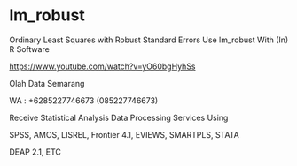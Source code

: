 # lm_robust
Ordinary Least Squares with Robust Standard Errors Use lm_robust With (In) R Software

https://www.youtube.com/watch?v=yO60bgHyhSs

Olah Data Semarang

WA : +6285227746673 (085227746673)

Receive Statistical Analysis Data Processing Services Using

SPSS, AMOS, LISREL, Frontier 4.1, EVIEWS, SMARTPLS, STATA

DEAP 2.1, ETC
